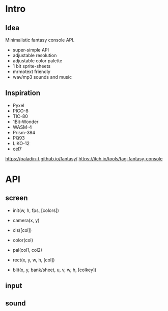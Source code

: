 # Intro

## Idea

Minimalistic fantasy console API.

- super-simple API
- adjustable resolution
- adjustable color palette
- 1 bit sprite-sheets
- mrmotext friendly
- wav/mp3 sounds and music

## Inspiration

- Pyxel
- PICO-8
- TIC-80
- 1Bit-Wonder
- WASM-4
- Prism-384
- PQ93
- LIKO-12
- cel7

https://paladin-t.github.io/fantasy/
https://itch.io/tools/tag-fantasy-console

# API

## screen

- init(w, h, fps, [colors])

- camera(x, y)

- cls([col])

- color(col)

- pal(col1, col2)

- rect(x, y, w, h, [col])

- blit(x, y, bank/sheet, u, v, w, h, [colkey])


## input


## sound

